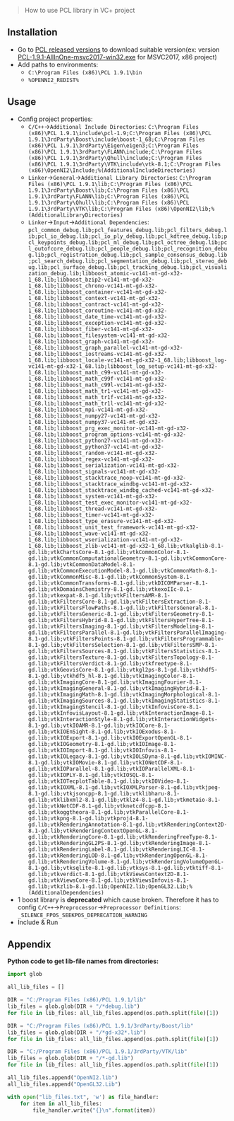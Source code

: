 > How to use PCL library in VC+ project

## Installation
 - Go to [PCL released versions](https://github.com/PointCloudLibrary/pcl/releases) to download suitable version(ex: version [PCL-1.9.1-AllInOne-msvc2017-win32.exe](https://github.com/PointCloudLibrary/pcl/releases/download/pcl-1.9.1/PCL-1.9.1-AllInOne-msvc2017-win32.exe)
 for MSVC2017, x86 project)
 - Add paths to environments:
   - `C:\Program Files (x86)\PCL 1.9.1\bin`
   - `%OPENNI2_REDIST%`

## Usage
 - Config project properties:
   - `C/C++`->`Additional Include Directories`: `C:\Program Files (x86)\PCL 1.9.1\include\pcl-1.9;C:\Program Files (x86)\PCL 1.9.1\3rdParty\Boost\include\boost-1_68;C:\Program Files (x86)\PCL 1.9.1\3rdParty\Eigen\eigen3;C:\Program Files (x86)\PCL 1.9.1\3rdParty\FLANN\include;C:\Program Files (x86)\PCL 1.9.1\3rdParty\Qhull\include;C:\Program Files (x86)\PCL 1.9.1\3rdParty\VTK\include\vtk-8.1;C:\Program Files (x86)\OpenNI2\Include;%(AdditionalIncludeDirectories)`
   - `Linker`->`General`->`Additional Library Directories`: `C:\Program Files (x86)\PCL 1.9.1\lib;C:\Program Files (x86)\PCL 1.9.1\3rdParty\Boost\lib;C:\Program Files (x86)\PCL 1.9.1\3rdParty\FLANN\lib;C:\Program Files (x86)\PCL 1.9.1\3rdParty\Qhull\lib;C:\Program Files (x86)\PCL 1.9.1\3rdParty\VTK\lib;C:\Program Files (x86)\OpenNI2\lib;%(AdditionalLibraryDirectories)`
   - `Linker`->`Input`->`Additional Dependencies`: `pcl_common_debug.lib;pcl_features_debug.lib;pcl_filters_debug.lib;pcl_io_debug.lib;pcl_io_ply_debug.lib;pcl_kdtree_debug.lib;pcl_keypoints_debug.lib;pcl_ml_debug.lib;pcl_octree_debug.lib;pcl_outofcore_debug.lib;pcl_people_debug.lib;pcl_recognition_debug.lib;pcl_registration_debug.lib;pcl_sample_consensus_debug.lib;pcl_search_debug.lib;pcl_segmentation_debug.lib;pcl_stereo_debug.lib;pcl_surface_debug.lib;pcl_tracking_debug.lib;pcl_visualization_debug.lib;libboost_atomic-vc141-mt-gd-x32-1_68.lib;libboost_bzip2-vc141-mt-gd-x32-1_68.lib;libboost_chrono-vc141-mt-gd-x32-1_68.lib;libboost_container-vc141-mt-gd-x32-1_68.lib;libboost_context-vc141-mt-gd-x32-1_68.lib;libboost_contract-vc141-mt-gd-x32-1_68.lib;libboost_coroutine-vc141-mt-gd-x32-1_68.lib;libboost_date_time-vc141-mt-gd-x32-1_68.lib;libboost_exception-vc141-mt-gd-x32-1_68.lib;libboost_fiber-vc141-mt-gd-x32-1_68.lib;libboost_filesystem-vc141-mt-gd-x32-1_68.lib;libboost_graph-vc141-mt-gd-x32-1_68.lib;libboost_graph_parallel-vc141-mt-gd-x32-1_68.lib;libboost_iostreams-vc141-mt-gd-x32-1_68.lib;libboost_locale-vc141-mt-gd-x32-1_68.lib;libboost_log-vc141-mt-gd-x32-1_68.lib;libboost_log_setup-vc141-mt-gd-x32-1_68.lib;libboost_math_c99-vc141-mt-gd-x32-1_68.lib;libboost_math_c99f-vc141-mt-gd-x32-1_68.lib;libboost_math_c99l-vc141-mt-gd-x32-1_68.lib;libboost_math_tr1-vc141-mt-gd-x32-1_68.lib;libboost_math_tr1f-vc141-mt-gd-x32-1_68.lib;libboost_math_tr1l-vc141-mt-gd-x32-1_68.lib;libboost_mpi-vc141-mt-gd-x32-1_68.lib;libboost_numpy27-vc141-mt-gd-x32-1_68.lib;libboost_numpy37-vc141-mt-gd-x32-1_68.lib;libboost_prg_exec_monitor-vc141-mt-gd-x32-1_68.lib;libboost_program_options-vc141-mt-gd-x32-1_68.lib;libboost_python27-vc141-mt-gd-x32-1_68.lib;libboost_python37-vc141-mt-gd-x32-1_68.lib;libboost_random-vc141-mt-gd-x32-1_68.lib;libboost_regex-vc141-mt-gd-x32-1_68.lib;libboost_serialization-vc141-mt-gd-x32-1_68.lib;libboost_signals-vc141-mt-gd-x32-1_68.lib;libboost_stacktrace_noop-vc141-mt-gd-x32-1_68.lib;libboost_stacktrace_windbg-vc141-mt-gd-x32-1_68.lib;libboost_stacktrace_windbg_cached-vc141-mt-gd-x32-1_68.lib;libboost_system-vc141-mt-gd-x32-1_68.lib;libboost_test_exec_monitor-vc141-mt-gd-x32-1_68.lib;libboost_thread-vc141-mt-gd-x32-1_68.lib;libboost_timer-vc141-mt-gd-x32-1_68.lib;libboost_type_erasure-vc141-mt-gd-x32-1_68.lib;libboost_unit_test_framework-vc141-mt-gd-x32-1_68.lib;libboost_wave-vc141-mt-gd-x32-1_68.lib;libboost_wserialization-vc141-mt-gd-x32-1_68.lib;libboost_zlib-vc141-mt-gd-x32-1_68.lib;vtkalglib-8.1-gd.lib;vtkChartsCore-8.1-gd.lib;vtkCommonColor-8.1-gd.lib;vtkCommonComputationalGeometry-8.1-gd.lib;vtkCommonCore-8.1-gd.lib;vtkCommonDataModel-8.1-gd.lib;vtkCommonExecutionModel-8.1-gd.lib;vtkCommonMath-8.1-gd.lib;vtkCommonMisc-8.1-gd.lib;vtkCommonSystem-8.1-gd.lib;vtkCommonTransforms-8.1-gd.lib;vtkDICOMParser-8.1-gd.lib;vtkDomainsChemistry-8.1-gd.lib;vtkexoIIc-8.1-gd.lib;vtkexpat-8.1-gd.lib;vtkFiltersAMR-8.1-gd.lib;vtkFiltersCore-8.1-gd.lib;vtkFiltersExtraction-8.1-gd.lib;vtkFiltersFlowPaths-8.1-gd.lib;vtkFiltersGeneral-8.1-gd.lib;vtkFiltersGeneric-8.1-gd.lib;vtkFiltersGeometry-8.1-gd.lib;vtkFiltersHybrid-8.1-gd.lib;vtkFiltersHyperTree-8.1-gd.lib;vtkFiltersImaging-8.1-gd.lib;vtkFiltersModeling-8.1-gd.lib;vtkFiltersParallel-8.1-gd.lib;vtkFiltersParallelImaging-8.1-gd.lib;vtkFiltersPoints-8.1-gd.lib;vtkFiltersProgrammable-8.1-gd.lib;vtkFiltersSelection-8.1-gd.lib;vtkFiltersSMP-8.1-gd.lib;vtkFiltersSources-8.1-gd.lib;vtkFiltersStatistics-8.1-gd.lib;vtkFiltersTexture-8.1-gd.lib;vtkFiltersTopology-8.1-gd.lib;vtkFiltersVerdict-8.1-gd.lib;vtkfreetype-8.1-gd.lib;vtkGeovisCore-8.1-gd.lib;vtkgl2ps-8.1-gd.lib;vtkhdf5-8.1-gd.lib;vtkhdf5_hl-8.1-gd.lib;vtkImagingColor-8.1-gd.lib;vtkImagingCore-8.1-gd.lib;vtkImagingFourier-8.1-gd.lib;vtkImagingGeneral-8.1-gd.lib;vtkImagingHybrid-8.1-gd.lib;vtkImagingMath-8.1-gd.lib;vtkImagingMorphological-8.1-gd.lib;vtkImagingSources-8.1-gd.lib;vtkImagingStatistics-8.1-gd.lib;vtkImagingStencil-8.1-gd.lib;vtkInfovisCore-8.1-gd.lib;vtkInfovisLayout-8.1-gd.lib;vtkInteractionImage-8.1-gd.lib;vtkInteractionStyle-8.1-gd.lib;vtkInteractionWidgets-8.1-gd.lib;vtkIOAMR-8.1-gd.lib;vtkIOCore-8.1-gd.lib;vtkIOEnSight-8.1-gd.lib;vtkIOExodus-8.1-gd.lib;vtkIOExport-8.1-gd.lib;vtkIOExportOpenGL-8.1-gd.lib;vtkIOGeometry-8.1-gd.lib;vtkIOImage-8.1-gd.lib;vtkIOImport-8.1-gd.lib;vtkIOInfovis-8.1-gd.lib;vtkIOLegacy-8.1-gd.lib;vtkIOLSDyna-8.1-gd.lib;vtkIOMINC-8.1-gd.lib;vtkIOMovie-8.1-gd.lib;vtkIONetCDF-8.1-gd.lib;vtkIOParallel-8.1-gd.lib;vtkIOParallelXML-8.1-gd.lib;vtkIOPLY-8.1-gd.lib;vtkIOSQL-8.1-gd.lib;vtkIOTecplotTable-8.1-gd.lib;vtkIOVideo-8.1-gd.lib;vtkIOXML-8.1-gd.lib;vtkIOXMLParser-8.1-gd.lib;vtkjpeg-8.1-gd.lib;vtkjsoncpp-8.1-gd.lib;vtklibharu-8.1-gd.lib;vtklibxml2-8.1-gd.lib;vtklz4-8.1-gd.lib;vtkmetaio-8.1-gd.lib;vtkNetCDF-8.1-gd.lib;vtknetcdfcpp-8.1-gd.lib;vtkoggtheora-8.1-gd.lib;vtkParallelCore-8.1-gd.lib;vtkpng-8.1-gd.lib;vtkproj4-8.1-gd.lib;vtkRenderingAnnotation-8.1-gd.lib;vtkRenderingContext2D-8.1-gd.lib;vtkRenderingContextOpenGL-8.1-gd.lib;vtkRenderingCore-8.1-gd.lib;vtkRenderingFreeType-8.1-gd.lib;vtkRenderingGL2PS-8.1-gd.lib;vtkRenderingImage-8.1-gd.lib;vtkRenderingLabel-8.1-gd.lib;vtkRenderingLIC-8.1-gd.lib;vtkRenderingLOD-8.1-gd.lib;vtkRenderingOpenGL-8.1-gd.lib;vtkRenderingVolume-8.1-gd.lib;vtkRenderingVolumeOpenGL-8.1-gd.lib;vtksqlite-8.1-gd.lib;vtksys-8.1-gd.lib;vtktiff-8.1-gd.lib;vtkverdict-8.1-gd.lib;vtkViewsContext2D-8.1-gd.lib;vtkViewsCore-8.1-gd.lib;vtkViewsInfovis-8.1-gd.lib;vtkzlib-8.1-gd.lib;OpenNI2.lib;OpenGL32.Lib;%(AdditionalDependencies)`
 - 1 boost library is **deprecated** which cause broken. Therefore it has to config `C/C++`->`Preprocessor`->`Preprocessor Definitions`: `_SILENCE_FPOS_SEEKPOS_DEPRECATION_WARNING`
 - Include & Run

## Appendix

**Python code to get lib-file names from directories:**
```Python
import glob

all_lib_files = []

DIR = "C:/Program Files (x86)/PCL 1.9.1/lib"
lib_files = glob.glob(DIR + "/*debug.lib")
for file in lib_files: all_lib_files.append(os.path.split(file)[1])

DIR = "C:/Program Files (x86)/PCL 1.9.1/3rdParty/Boost/lib"
lib_files = glob.glob(DIR + "/*gd-x32*.lib")
for file in lib_files: all_lib_files.append(os.path.split(file)[1])

DIR = "C:/Program Files (x86)/PCL 1.9.1/3rdParty/VTK/lib"
lib_files = glob.glob(DIR + "/*-gd.lib")
for file in lib_files: all_lib_files.append(os.path.split(file)[1])

all_lib_files.append("OpenNI2.lib")
all_lib_files.append("OpenGL32.Lib")

with open("lib_files.txt", 'w') as file_handler:
    for item in all_lib_files:
        file_handler.write("{}\n".format(item))
```